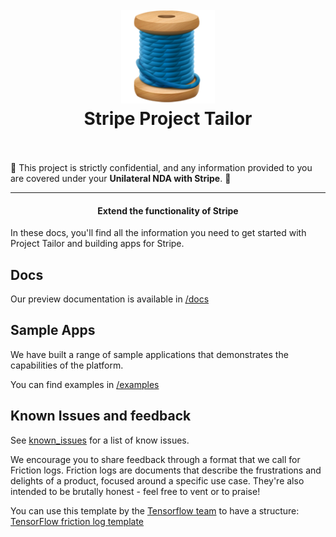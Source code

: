 <h1 align="center">
  <br>
    <img src="./docs/core/thread.png" alt="logo" width="150">
  <br>
  Stripe Project Tailor
  <br>
  <br>
</h1>

🚨 This project is strictly confidential, and any information provided to you are covered under your **Unilateral NDA with Stripe**. 🚨

<hr>

<h4 align="center">Extend the functionality of Stripe</h4>

In these docs, you'll find all the information you need to get started with Project Tailor and building apps for Stripe.


## Docs

Our preview documentation is available in [/docs](./docs/README.md)

## Sample Apps

We have built a range of sample applications that demonstrates the capabilities of the platform. 

You can find examples in [/examples](/examples)

## Known Issues and feedback

See [known_issues](./known_issues.md) for a list of know issues.

We encourage you to share feedback through a format that we call for Friction logs. Friction logs are documents that describe the frustrations and delights of a product, focused around a specific use case. They're also intended to be brutally honest - feel free to vent or to praise!

You can use this template by the [Tensorflow team](https://github.com/tensorflow/community/blob/master/sigs/build/tensorflow-testing.md) to have a structure: [TensorFlow friction log template](https://docs.google.com/document/d/1HVG3t-mgGZKU4iMeguTWGejbnQ54qUTXwdCFkA5xHG0/edit)


